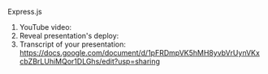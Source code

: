 Express.js

1. YouTube video:
2. Reveal presentation's deploy: 
3. Transcript of your presentation: https://docs.google.com/document/d/1pFRDmpVK5hMH8yvbVrUynVKxcbZBrLUhiMQor1DLGhs/edit?usp=sharing
